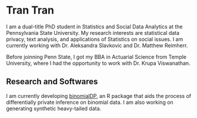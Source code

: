 # Tran Tran

I am a dual-title PhD student in Statistics and Social Data Analytics at the Pennsylvania State University. My research interests are statistical data privacy, text analysis, and applications of Statistics on social issues. I am currently working with Dr. Aleksandra Slavkovic and Dr. Matthew Reimherr. 

Before joinning Penn State, I got my BBA in Actuarial Science from Temple University, where I had the opportunity to work with Dr. Krupa Viswanathan. 

## Research and Softwares
I am currently developing [binomialDP](https://tranntran.github.io/binomialDP/), an R package that aids the process of differentially private inference on binomial data. I am also working on generating synthetic heavy-tailed data.

